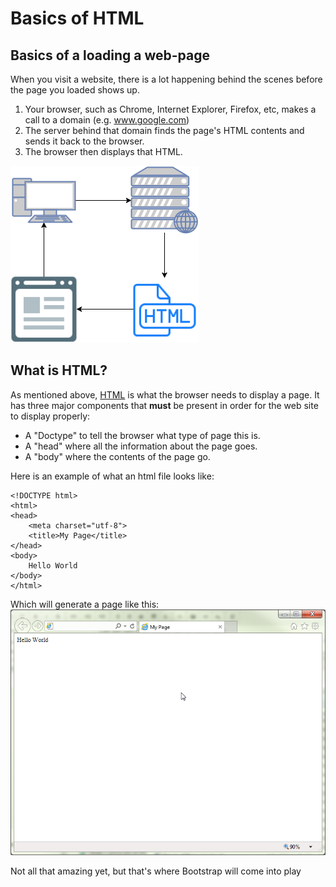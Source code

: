 # Basics of HTML

## Basics of a loading a web-page

When you visit a website, there is a lot happening behind the scenes before the page you loaded shows up.

1. Your browser, such as Chrome, Internet Explorer, Firefox, etc, makes a call to a domain (e.g. www.google.com)
2. The server behind that domain finds the page's HTML contents and sends it back to the browser.
3. The browser then displays that HTML.

![](../images/BrowserHTML.png)

## What is HTML?

As mentioned above, [HTML](https://en.wikipedia.org/wiki/HTML) is what the browser needs to display a page. It has three major components that **must** be present in order for the web site to display properly:

* A "Doctype" to tell the browser what type of page this is.
* A "head" where all the information about the page goes.
* A "body" where the contents of the page go.

Here is an example of what an html file looks like:
```
<!DOCTYPE html>
<html>
<head>
	<meta charset="utf-8">
	<title>My Page</title>
</head>
<body>
	Hello World
</body>
</html>
```
Which will generate a page like this:
![](../images/basic_html.png)

Not all that amazing yet, but that's where Bootstrap will come into play